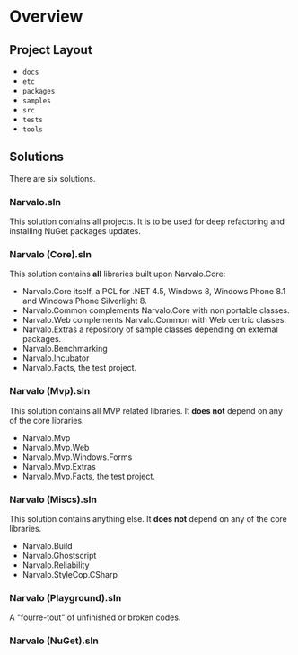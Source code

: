 Overview
==========

Project Layout
--------------

- `docs`
- `etc`
- `packages`
- `samples`
- `src`
- `tests`
- `tools`


Solutions
---------

There are six solutions.

### Narvalo.sln

This solution contains all projects. It is to be used for deep refactoring
and installing NuGet packages updates.

### Narvalo (Core).sln

This solution contains **all** libraries built upon Narvalo.Core:
- Narvalo.Core itself, a PCL for .NET 4.5, Windows 8, Windows Phone 8.1 and
  Windows Phone Silverlight 8.
- Narvalo.Common complements Narvalo.Core with non portable classes.
- Narvalo.Web complements Narvalo.Common with Web centric classes.
- Narvalo.Extras a repository of sample classes depending on external packages.
- Narvalo.Benchmarking
- Narvalo.Incubator
- Narvalo.Facts, the test project.

### Narvalo (Mvp).sln

This solution contains all MVP related libraries. It **does not** depend on any
of the core libraries.
- Narvalo.Mvp
- Narvalo.Mvp.Web
- Narvalo.Mvp.Windows.Forms
- Narvalo.Mvp.Extras
- Narvalo.Mvp.Facts, the test project.

### Narvalo (Miscs).sln

This solution contains anything else. It **does not** depend on any
of the core libraries.
- Narvalo.Build
- Narvalo.Ghostscript
- Narvalo.Reliability
- Narvalo.StyleCop.CSharp

### Narvalo (Playground).sln

A "fourre-tout" of unfinished or broken codes.

### Narvalo (NuGet).sln


